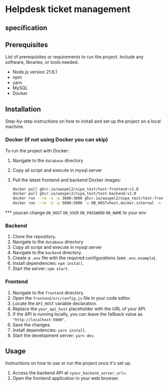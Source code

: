 # Helpdesk ticket management

## specification

## Prerequisites

List of prerequisites or requirements to run the project. Include any software, libraries, or tools needed.

- Node.js version 21.6.1
- npm
- yarn
- MySQL
- Docker

## Installation

Step-by-step instructions on how to install and set up the project on a local machine.

### Docker (if not using Docker you can skip)

To run the project with Docker:
1. Navigate to the `database` directory
2. Copy all script and execute in mysql server
3. Pull the latest frontend and backend Docker images:

   ```bash
   docker pull ghcr.io/waspel2/nipa_test/test-frontend:v1.0
   docker pull ghcr.io/waspel2/nipa_test/test-backend:v1.0
   docker run --rm -d -p 3000:3000 ghcr.io/waspel2/nipa_test/test-frontend:v1.0
   docker run --rm -d -p 5000:5000 -e DB_HOST=host.docker.internal -e DB_USER=test_user -e DB_PASSWORD=sam1234 -e DB_NAME=nipa_test ghcr.io/waspel2/nipa_test/test-backend:v1.0
   ```
*** youcan change `DB_HOST` `DB_USER` `DB_PASSWORD` `DB_NAME` to your env

### Backend

1. Clone the repository.
2. Navigate to the `database` directory
2. Copy all script and execute in mysql server
3. Navigate to the `backend` directory.
4. Create a `.env` file with the required configurations (see `.env.example`).
5. Install dependencies: `npm install`.
6. Start the server: `npm start`.

### Frontend

1. Navigate to the `frontend` directory.
2. Open the `frontend/src/config.js` file in your code editor.
3. Locate the `API_HOST` variable declaration.
4. Replace the `your_api_host` placeholder with the URL of your API.
5. If the API is running locally, you can leave the fallback value as `"http://localhost:5000"`.
6. Save the changes.
7. Install dependencies: `yarn install`.
8. Start the development server: `yarn dev`.

## Usage

Instructions on how to use or run the project once it's set up.

1. Access the backend API at `<your_backend_server_url>`.
2. Open the frontend application in your web browser.


